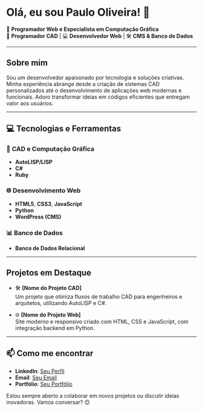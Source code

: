 # Olá, eu sou Paulo Oliveira! 👋

🚀 **Programador Web e Especialista em Computação Gráfica**  
🎨 **Programador CAD** | 💻 **Desenvolvedor Web** | 🛠️ **CMS & Banco de Dados**

---

## Sobre mim

Sou um desenvolvedor apaixonado por tecnologia e soluções criativas. Minha experiência abrange desde a criação de sistemas CAD personalizados até o desenvolvimento de aplicações web modernas e funcionais. Adoro transformar ideias em códigos eficientes que entregam valor aos usuários.

---

## 💻 Tecnologias e Ferramentas

### 🔷 **CAD e Computação Gráfica**
- **AutoLISP/LISP**
- **C#**
- **Ruby**

### 🌐 **Desenvolvimento Web**
- **HTML5**, **CSS3**, **JavaScript**
- **Python**
- **WordPress (CMS)**

### 📊 **Banco de Dados**
- **Banco de Dados Relacional**

---

## Projetos em Destaque

- 🛠️ **[Nome do Projeto CAD]**  
  Um projeto que otimiza fluxos de trabalho CAD para engenheiros e arquitetos, utilizando AutoLISP e C#.

- 🌐 **[Nome do Projeto Web]**  
  Site moderno e responsivo criado com HTML, CSS e JavaScript, com integração backend em Python.

---

## 📫 Como me encontrar

- **LinkedIn**: [Seu Perfil](#)
- **Email**: [Seu Email](#)
- **Portfólio**: [Seu Portfólio](#)

Estou sempre aberto a colaborar em novos projetos ou discutir ideias inovadoras. Vamos conversar? 😊
